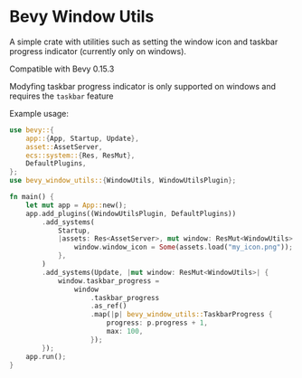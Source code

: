 # Bevy Window Utils

A simple crate with utilities such as setting the window icon and taskbar progress indicator (currently only on windows).

Compatible with Bevy 0.15.3

Modyfing taskbar progress indicator is only supported on windows and requires the `taskbar` feature

Example usage:
```rs
use bevy::{
    app::{App, Startup, Update},
    asset::AssetServer,
    ecs::system::{Res, ResMut},
    DefaultPlugins,
};
use bevy_window_utils::{WindowUtils, WindowUtilsPlugin};

fn main() {
    let mut app = App::new();
    app.add_plugins((WindowUtilsPlugin, DefaultPlugins))
        .add_systems(
            Startup,
            |assets: Res<AssetServer>, mut window: ResMut<WindowUtils>| {
                window.window_icon = Some(assets.load("my_icon.png"));
            },
        )
        .add_systems(Update, |mut window: ResMut<WindowUtils>| {
            window.taskbar_progress =
                window
                    .taskbar_progress
                    .as_ref()
                    .map(|p| bevy_window_utils::TaskbarProgress {
                        progress: p.progress + 1,
                        max: 100,
                    });
        });
    app.run();
}
```
